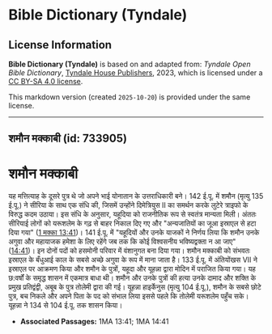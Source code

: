 # Bible Dictionary (Tyndale)

## License Information

**Bible Dictionary (Tyndale)** is based on and adapted from: _Tyndale Open Bible Dictionary_, [Tyndale House Publishers](https://tyndaleopenresources.com/), 2023, which is licensed under a [CC BY-SA 4.0 license](https://creativecommons.org/licenses/by-sa/4.0/legalcode.en).

This markdown version (created `2025-10-20`) is provided under the same license.



--------------------------------

## शमौन मक्काबी (id: 733905)

शमौन **मक्काबी**
================

यह मत्तित्याह के दूसरे पुत्र थे जो अपने भाई योनातान के उत्तराधिकारी बने। 142 ई.पू. में शमौन (मृत्यु 135 ई.पू.) ने सीरिया के साथ एक संधि की, जिसमें उन्होंने दिमेत्रियुस II का समर्थन करके लुटेरे त्राइफो के विरुद्ध कदम उठाया। इस संधि के अनुसार, यहूदिया को राजनीतिक रूप से स्वतंत्र मान्यता मिली। अंततः सीरियाई लोगों को यरूशलेम के गढ़ से बाहर निकाल दिए गए और "अन्यजातियों का जूआ इस्राएल से हटा दिया गया" ([1 मक्का 13:41](https://ref.ly/1Macc13:41))। 141 ई.पू. में "यहूदियों और उनके याजकों ने निर्णय लिया कि शमौन उनके अगुवा और महायाजक हमेशा के लिए रहेंगे जब तक कि कोई विश्वसनीय भविष्यद्वक्ता न आ जाए" ([14:41](https://ref.ly/1Macc14:41))। इन दोनों पदों को हसमोनी परिवार में वंशानुगत बना दिया गया। शमौन मक्काबी को संभवतः इस्राएल के बँधुआई काल के सबसे अच्छे अगुवा के रूप में माना जाता है। 133 ई.पू. में अंतियोंखस VII ने इस्राएल पर आक्रमण किया और शमौन के पुत्रों, यहूदा और यूहन्ना द्वारा मोदिन में पराजित किया गया। यह छ:वर्षों के समृद्ध शासन में एकमात्र बाधा थी। शमौन और उनके पुत्रों की हत्या उनके दामाद और शक्ति के प्रमुख प्रतिद्वंद्वी, अबूब के पुत्र तोलेमी द्वारा की गई। यूहन्ना हाइर्केनुस (मृत्यु 104 ई.पू.), शमौन के सबसे छोटे पुत्र, बच निकले और अपने पिता के पद को संभाल लिया इससे पहले कि तोलेमी यरूशलेम पहुँच सके। यूहन्ना ने 134 से 104 ई.पू. तक शासन किया।

* **Associated Passages:** 1MA 13:41; 1MA 14:41

